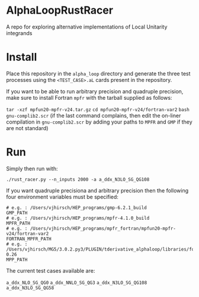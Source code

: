 # AlphaLoopRustRacer
A repo for exploring alternative implementations of Local Unitarity integrands

# Install

Place this repository in the `alpha_loop` directory and generate the three test processes using the `<TEST_CASE>.aL` cards present in the repository.

If you want to be able to run arbitrary precision and quadruple precision, make sure to install Fortran `mpfr` with the tarball supplied as follows:

`tar -xzf mpfun20-mpfr-v24.tar.gz`
`cd mpfun20-mpfr-v24/fortran-var2`
`bash gnu-complib2.scr`
(if the last command complains, then edit the on-liner compilation in `gnu-complib2.scr` by adding your paths to `MPFR` and `GMP` if they are not standard)

# Run

Simply then run with:

`./rust_racer.py --n_inputs 2000 -a a_ddx_N3LO_SG_QG108`

If you want quadruple precisiona and arbitrary precision then the following four environment variables must be specified:

```
# e.g. : /Users/vjhirsch/HEP_programs/gmp-6.2.1_build
GMP_PATH
# e.g. : /Users/vjhirsch/HEP_programs/mpfr-4.1.0_build
MPFR_PATH
# e.g. : /Users/vjhirsch/HEP_programs/mpfr_fortran/mpfun20-mpfr-v24/fortran-var2
FORTRAN_MPFR_PATH
# e.g. : /Users/vjhirsch/MG5/3.0.2.py3/PLUGIN/tderivative_alphaloop/libraries/form/mppp-0.26
MPP_PATH
```

The current test cases available are:

`a_ddx_NLO_SG_QG0`
`a_ddx_NNLO_SG_QG3`
`a_ddx_N3LO_SG_QG108`
`a_ddx_N3LO_SG_QG58`
